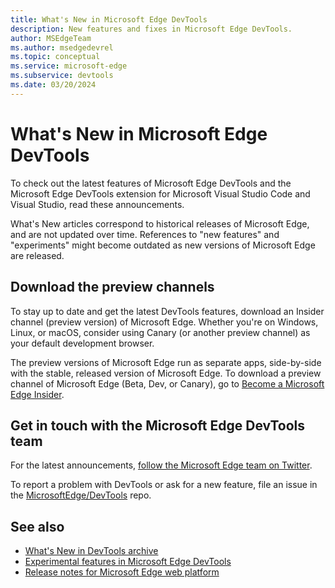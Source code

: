 ```yaml
---
title: What's New in Microsoft Edge DevTools
description: New features and fixes in Microsoft Edge DevTools.
author: MSEdgeTeam
ms.author: msedgedevrel
ms.topic: conceptual
ms.service: microsoft-edge
ms.subservice: devtools
ms.date: 03/20/2024
---
```

# What's New in Microsoft Edge DevTools

To check out the latest features of Microsoft Edge DevTools and the Microsoft Edge DevTools extension for Microsoft Visual Studio Code and Visual Studio, read these announcements.

What's New articles correspond to historical releases of Microsoft Edge, and are not updated over time.  References to "new features" and "experiments" might become outdated as new versions of Microsoft Edge are released.


<!-- ====================================================================== -->
## Download the preview channels

To stay up to date and get the latest DevTools features, download an Insider channel (preview version) of Microsoft Edge.  Whether you're on Windows, Linux, or macOS, consider using Canary (or another preview channel) as your default development browser.

The preview versions of Microsoft Edge run as separate apps, side-by-side with the stable, released version of Microsoft Edge.  To download a preview channel of Microsoft Edge (Beta, Dev, or Canary), go to [Become a Microsoft Edge Insider](https://www.microsoft.com/edge/download/insider).


<!-- ====================================================================== -->
## Get in touch with the Microsoft Edge DevTools team

For the latest announcements, [follow the Microsoft Edge team on Twitter](https://twitter.com/MSEdgeDev).

To report a problem with DevTools or ask for a new feature, file an issue in the [MicrosoftEdge/DevTools](https://github.com/MicrosoftEdge/DevTools) repo.


<!-- ====================================================================== -->
## See also

* [What's New in DevTools archive](./whats-new-archive.md)
* [Experimental features in Microsoft Edge DevTools](../experimental-features/index.md)
* [Release notes for Microsoft Edge web platform](../../web-platform/release-notes/index.md)
